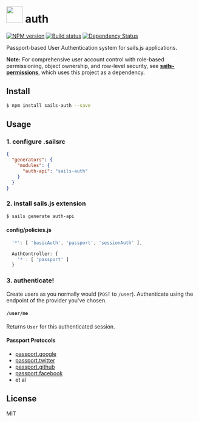 # <img src="http://cdn.tjw.io/images/sails-logo.png" height='43px' /> auth

[![NPM version][npm-image]][npm-url]
[![Build status][travis-image]][travis-url]
[![Dependency Status][daviddm-image]][daviddm-url]

Passport-based User Authentication system for sails.js applications.

**Note:** For comprehensive user account control with role-based permissioning, object ownership, and row-level security, see [**sails-permissions**](https://github.com/tjwebb/sails-permissions), which uses this project as a dependency.

## Install
```sh
$ npm install sails-auth --save
```

## Usage

### 1. configure .sailsrc

```json
{
  "generators": {
    "modules": {
      "auth-api": "sails-auth"
    }
  }
}
```

### 2. install sails.js extension
```sh
$ sails generate auth-api
```

#### config/policies.js
```js
  '*': [ 'basicAuth', 'passport', 'sessionAuth' ],

  AuthController: {
    '*': [ 'passport' ]
  }
```

### 3. authenticate!

Create users as you normally would (`POST` to `/user`). Authenticate using the
endpoint of the provider you've chosen.

#### `/user/me`
Returns `User` for this authenticated session.

#### Passport Protocols
- [passport.google](https://github.com/jaredhanson/passport-google-oauth)
- [passport.twitter](http://passportjs.org/guide/twitter/)
- [passport.github](https://github.com/jaredhanson/passport-github)
- [passport.facebook](http://passportjs.org/guide/facebook/)
- et al

## License
MIT

[sails-logo]: http://cdn.tjw.io/images/sails-logo.png
[sails-url]: https://sailsjs.org
[npm-image]: https://img.shields.io/npm/v/sails-auth.svg?style=flat-square
[npm-url]: https://npmjs.org/package/sails-auth
[travis-image]: https://img.shields.io/travis/tjwebb/sails-auth.svg?style=flat-square
[travis-url]: https://travis-ci.org/tjwebb/sails-auth
[daviddm-image]: http://img.shields.io/david/tjwebb/sails-auth.svg?style=flat-square
[daviddm-url]: https://david-dm.org/tjwebb/sails-auth
